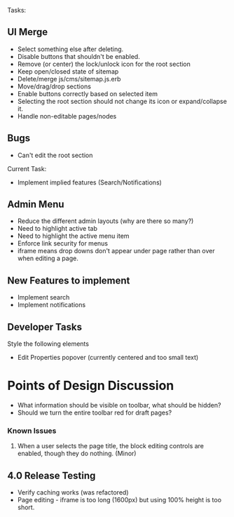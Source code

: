Tasks:

## UI Merge

* Select something else after deleting.
* Disable buttons that shouldn't be enabled.
* Remove (or center) the lock/unlock icon for the root section
* Keep open/closed state of sitemap
* Delete/merge js/cms/sitemap.js.erb
* Move/drag/drop sections
* Enable buttons correctly based on selected item
* Selecting the root section should not change its icon or expand/collapse it.
* Handle non-editable pages/nodes

##


## Bugs

- Can't edit the root section

Current Task:

* Implement implied features (Search/Notifications)

## Admin Menu
* Reduce the different admin layouts (why are there so many?)
* Need to highlight active tab
* Need to highlight the active menu item
* Enforce link security for menus
* iframe means drop downs don't appear under page rather than over when editing a page.

## New Features to implement

* Implement search
* Implement notifications

## Developer Tasks

Style the following elements

* Edit Properties popover (currently centered and too small text)

# Points of Design Discussion

* What information should be visible on toolbar, what should be hidden?
* Should we turn the entire toolbar red for draft pages?

### Known Issues

1. When a user selects the page title, the block editing controls are enabled, though they do nothing. (Minor)

## 4.0 Release Testing

* Verify caching works (was refactored)
* Page editing - iframe is too long (1600px) but using 100% height is too short.

